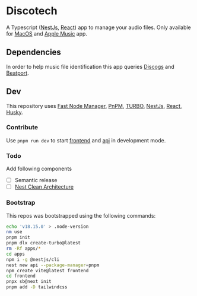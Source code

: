 # Discotech

A Typescript ([NestJs](https://nestjs.com/), [React](https://fr.reactjs.org/)) app to manage your audio files.
Only available for [MacOS](https://www.apple.com/macos/) and [Apple Music](https://www.apple.com/apple-music/) app.

## Dependencies

In order to help music file identification this app queries [Discogs](https://www.discogs.com/) and
[Beatport](https://www.beatport.com/).

## Dev

This repository uses [Fast Node Manager](https://github.com/Schniz/fnm), [PnPM](https://pnpm.io/fr/),
[TURBO](https://turbo.build/), [NestJs](https://nestjs.com/), [React](https://fr.reactjs.org/),
[Husky](https://github.com/typicode/husky).

### Contribute

Use `pnpm run dev` to start [frontend](apps/frontend/) and [api](apps/api/) in development mode.

### Todo

Add following components

- [ ] Semantic release
- [ ] [Nest Clean Architecture](https://github.com/royib/clean-architecture-nestJS)

### Bootstrap

This repos was bootstrapped using the following commands:

```bash
echo 'v18.15.0' > .node-version
nm use
pnpm init
pnpm dlx create-turbo@latest
rm -Rf apps/*
cd apps
npm i -g @nestjs/cli
nest new api --package-manager=pnpm
npm create vite@latest frontend
cd frontend 
pnpx sb@next init 
pnpm add -D tailwindcss
```
